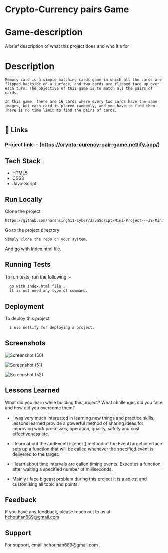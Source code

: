 # Crypto-Currency pairs Game 

# Game-description

A brief description of what this project does and who it's for



# Description
```
Memory card is a simple matching cards game in which all the cards are flipped backside on a surface, and two cards are flipped face up over each turn. The objective of this game is to match all the pairs of cards.

In this game, there are 16 cards where every two cards have the same images, but each card is placed randomly, and you have to find them. There is no time limit to find the pairs of cards.


```

## 🔗 Links
### Project link :- (https://crypto-curency-pair-game.netlify.app/)

## Tech Stack

* HTML5
* CSS3
* Java-Script


## Run Locally

Clone the project

```bash
https://github.com/harshsingh11-cyber/JavaScript-Mini-Project---JS-Mini-Project---4ye490j5uwgt
```

Go to the project directory
```bash
Simply clone the repo on your system.

```

And go with Index.html file.


## Running Tests

To run tests, run the following :- 

```bash
  go with index.html file .
  it is not need any type of command.
```
## Deployment

To deploy this project 

```bash
  i use netlify for deploying a project.
```


## Screenshots
![Screenshot (50)](https://user-images.githubusercontent.com/65847214/202692189-ae247c5b-946e-41d8-b018-1838e490564b.png)

![Screenshot (51)](https://user-images.githubusercontent.com/65847214/202692210-6252ecd8-8910-43e4-85bd-1d7f852c936c.png)

![Screenshot (52)](https://user-images.githubusercontent.com/65847214/202692243-eb0c372e-f945-4353-8ff0-218edf9011a4.png)

## Lessons Learned

What did you learn while building this project? What challenges did you face and how did you overcome them?

* I was very much interested in learning new things and practice skills, lessons learned provide a powerful method of sharing ideas for improving work processes, operation, quality, safety and cost effectiveness etc.
* I learn about the addEventListener() method of the EventTarget interface sets up a function that will be called whenever the specified event is delivered to the target.

* i learn about time intervals are called timing events. Executes a function, after waiting a specified number of milliseconds.

* Mainly i face bigeast problem during this project it is a adjest and customising all topic and points.
## Feedback

If you have any feedback, please reach out to us at hchouhan689@gmail.com


## Support

For support, email hchouhan689@gmail.com  .